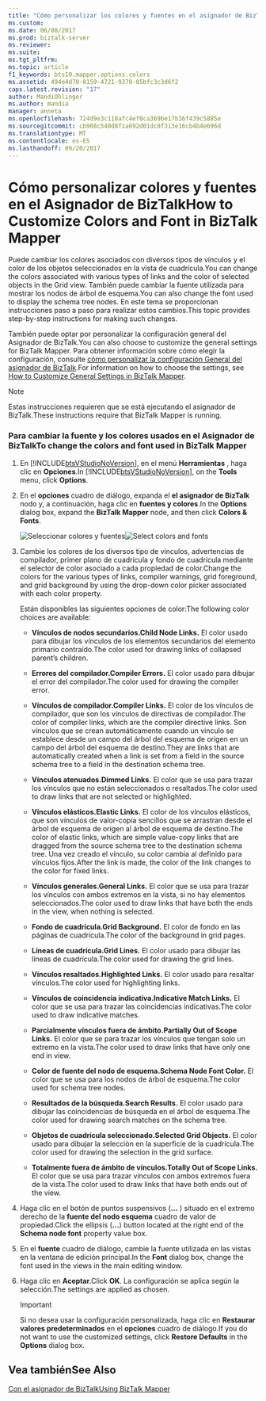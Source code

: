 ```yaml
---
title: "Cómo personalizar los colores y fuentes en el asignador de BizTalk | Documentos de Microsoft"
ms.custom: 
ms.date: 06/08/2017
ms.prod: biztalk-server
ms.reviewer: 
ms.suite: 
ms.tgt_pltfrm: 
ms.topic: article
f1_keywords: bts10.mapper.options.colors
ms.assetid: 494e4d70-8159-4721-9378-85bfc3c3d6f2
caps.latest.revision: "17"
author: MandiOhlinger
ms.author: mandia
manager: anneta
ms.openlocfilehash: 724d9e3c118afc4ef0ca369be17b36f439c5885e
ms.sourcegitcommit: cb908c540d8f1a692d01dc8f313e16cb4b4e696d
ms.translationtype: MT
ms.contentlocale: es-ES
ms.lasthandoff: 09/20/2017
---
```

# <a name="how-to-customize-colors-and-font-in-biztalk-mapper"></a><span data-ttu-id="c0e69-102">Cómo personalizar colores y fuentes en el Asignador de BizTalk</span><span class="sxs-lookup"><span data-stu-id="c0e69-102">How to Customize Colors and Font in BizTalk Mapper</span></span>
<span data-ttu-id="c0e69-103">Puede cambiar los colores asociados con diversos tipos de vínculos y el color de los objetos seleccionados en la vista de cuadrícula.</span><span class="sxs-lookup"><span data-stu-id="c0e69-103">You can change the colors associated with various types of links and the color of selected objects in the Grid view.</span></span> <span data-ttu-id="c0e69-104">También puede cambiar la fuente utilizada para mostrar los nodos de árbol de esquema.</span><span class="sxs-lookup"><span data-stu-id="c0e69-104">You can also change the font used to display the schema tree nodes.</span></span> <span data-ttu-id="c0e69-105">En este tema se proporcionan instrucciones paso a paso para realizar estos cambios.</span><span class="sxs-lookup"><span data-stu-id="c0e69-105">This topic provides step-by-step instructions for making such changes.</span></span>  
  
 <span data-ttu-id="c0e69-106">También puede optar por personalizar la configuración general del Asignador de BizTalk.</span><span class="sxs-lookup"><span data-stu-id="c0e69-106">You can also choose to customize the general settings for BizTalk Mapper.</span></span> <span data-ttu-id="c0e69-107">Para obtener información sobre cómo elegir la configuración, consulte [cómo personalizar la configuración General del asignador de BizTalk](../core/how-to-customize-general-settings-in-biztalk-mapper.md).</span><span class="sxs-lookup"><span data-stu-id="c0e69-107">For information on how to choose the settings, see [How to Customize General Settings in BizTalk Mapper](../core/how-to-customize-general-settings-in-biztalk-mapper.md).</span></span>  
  
> [!NOTE]
>  <span data-ttu-id="c0e69-108">Estas instrucciones requieren que se está ejecutando el asignador de BizTalk.</span><span class="sxs-lookup"><span data-stu-id="c0e69-108">These instructions require that BizTalk Mapper is running.</span></span>  
  
### <a name="to-change-the-colors-and-font-used-in-biztalk-mapper"></a><span data-ttu-id="c0e69-109">Para cambiar la fuente y los colores usados en el Asignador de BizTalk</span><span class="sxs-lookup"><span data-stu-id="c0e69-109">To change the colors and font used in BizTalk Mapper</span></span>  
  
1.  <span data-ttu-id="c0e69-110">En [!INCLUDE[btsVStudioNoVersion](../includes/btsvstudionoversion-md.md)], en el menú **Herramientas** , haga clic en **Opciones**.</span><span class="sxs-lookup"><span data-stu-id="c0e69-110">In [!INCLUDE[btsVStudioNoVersion](../includes/btsvstudionoversion-md.md)], on the **Tools** menu, click **Options**.</span></span>  
  
2.  <span data-ttu-id="c0e69-111">En el **opciones** cuadro de diálogo, expanda el **el asignador de BizTalk** nodo y, a continuación, haga clic en **fuentes y colores**.</span><span class="sxs-lookup"><span data-stu-id="c0e69-111">In the **Options** dialog box, expand the **BizTalk Mapper** node, and then click **Colors & Fonts**.</span></span>  
  
     <span data-ttu-id="c0e69-112">![Seleccionar colores y fuentes](../core/media/colorsfonts-options.gif "ColorsFonts_Options")</span><span class="sxs-lookup"><span data-stu-id="c0e69-112">![Select colors and fonts](../core/media/colorsfonts-options.gif "ColorsFonts_Options")</span></span>  
  
3.  <span data-ttu-id="c0e69-113">Cambie los colores de los diversos tipo de vínculos, advertencias de compilador, primer plano de cuadrícula y fondo de cuadrícula mediante el selector de color asociado a cada propiedad de color.</span><span class="sxs-lookup"><span data-stu-id="c0e69-113">Change the colors for the various types of links, compiler warnings, grid foreground, and grid background by using the drop-down color picker associated with each color property.</span></span>  
  
     <span data-ttu-id="c0e69-114">Están disponibles las siguientes opciones de color:</span><span class="sxs-lookup"><span data-stu-id="c0e69-114">The following color choices are available:</span></span>  
  
    -   <span data-ttu-id="c0e69-115">**Vínculos de nodos secundarios.**</span><span class="sxs-lookup"><span data-stu-id="c0e69-115">**Child Node Links.**</span></span> <span data-ttu-id="c0e69-116">El color usado para dibujar los vínculos de los elementos secundarios del elemento primario contraído.</span><span class="sxs-lookup"><span data-stu-id="c0e69-116">The color used for drawing links of collapsed parent’s children.</span></span>  
  
    -   <span data-ttu-id="c0e69-117">**Errores del compilador.**</span><span class="sxs-lookup"><span data-stu-id="c0e69-117">**Compiler Errors.**</span></span> <span data-ttu-id="c0e69-118">El color usado para dibujar el error del compilador.</span><span class="sxs-lookup"><span data-stu-id="c0e69-118">The color used for drawing the compiler error.</span></span>  
  
    -   <span data-ttu-id="c0e69-119">**Vínculos de compilador.**</span><span class="sxs-lookup"><span data-stu-id="c0e69-119">**Compiler Links.**</span></span> <span data-ttu-id="c0e69-120">El color de los vínculos de compilador, que son los vínculos de directivas de compilador.</span><span class="sxs-lookup"><span data-stu-id="c0e69-120">The color of compiler links, which are the compiler directive links.</span></span> <span data-ttu-id="c0e69-121">Son vínculos que se crean automáticamente cuando un vínculo se establece desde un campo del árbol del esquema de origen en un campo del árbol del esquema de destino.</span><span class="sxs-lookup"><span data-stu-id="c0e69-121">They are links that are automatically created when a link is set from a field in the source schema tree to a field in the destination schema tree.</span></span>  
  
    -   <span data-ttu-id="c0e69-122">**Vínculos atenuados.**</span><span class="sxs-lookup"><span data-stu-id="c0e69-122">**Dimmed Links.**</span></span> <span data-ttu-id="c0e69-123">El color que se usa para trazar los vínculos que no están seleccionados o resaltados.</span><span class="sxs-lookup"><span data-stu-id="c0e69-123">The color used to draw links that are not selected or highlighted.</span></span>  
  
    -   <span data-ttu-id="c0e69-124">**Vínculos elásticos.**</span><span class="sxs-lookup"><span data-stu-id="c0e69-124">**Elastic Links.**</span></span> <span data-ttu-id="c0e69-125">El color de los vínculos elásticos, que son vínculos de valor-copia sencillos que se arrastran desde el árbol de esquema de origen al árbol de esquema de destino.</span><span class="sxs-lookup"><span data-stu-id="c0e69-125">The color of elastic links, which are simple value-copy links that are dragged from the source schema tree to the destination schema tree.</span></span> <span data-ttu-id="c0e69-126">Una vez creado el vínculo, su color cambia al definido para vínculos fijos.</span><span class="sxs-lookup"><span data-stu-id="c0e69-126">After the link is made, the color of the link changes to the color for fixed links.</span></span>  
  
    -   <span data-ttu-id="c0e69-127">**Vínculos generales.**</span><span class="sxs-lookup"><span data-stu-id="c0e69-127">**General Links.**</span></span> <span data-ttu-id="c0e69-128">El color que se usa para trazar los vínculos con ambos extremos en la vista, si no hay elementos seleccionados.</span><span class="sxs-lookup"><span data-stu-id="c0e69-128">The color used to draw links that have both the ends in the view, when nothing is selected.</span></span>  
  
    -   <span data-ttu-id="c0e69-129">**Fondo de cuadrícula.**</span><span class="sxs-lookup"><span data-stu-id="c0e69-129">**Grid Background.**</span></span> <span data-ttu-id="c0e69-130">El color de fondo en las páginas de cuadrícula.</span><span class="sxs-lookup"><span data-stu-id="c0e69-130">The color of the background in grid pages.</span></span>  
  
    -   <span data-ttu-id="c0e69-131">**Líneas de cuadrícula.**</span><span class="sxs-lookup"><span data-stu-id="c0e69-131">**Grid Lines.**</span></span> <span data-ttu-id="c0e69-132">El color usado para dibujar las líneas de cuadrícula.</span><span class="sxs-lookup"><span data-stu-id="c0e69-132">The color used for drawing the grid lines.</span></span>  
  
    -   <span data-ttu-id="c0e69-133">**Vínculos resaltados.**</span><span class="sxs-lookup"><span data-stu-id="c0e69-133">**Highlighted Links.**</span></span> <span data-ttu-id="c0e69-134">El color usado para resaltar vínculos.</span><span class="sxs-lookup"><span data-stu-id="c0e69-134">The color used for highlighting links.</span></span>  
  
    -   <span data-ttu-id="c0e69-135">**Vínculos de coincidencia indicativa.**</span><span class="sxs-lookup"><span data-stu-id="c0e69-135">**Indicative Match Links.**</span></span> <span data-ttu-id="c0e69-136">El color que se usa para trazar las coincidencias indicativas.</span><span class="sxs-lookup"><span data-stu-id="c0e69-136">The color used to draw indicative matches.</span></span>  
  
    -   <span data-ttu-id="c0e69-137">**Parcialmente vínculos fuera de ámbito.**</span><span class="sxs-lookup"><span data-stu-id="c0e69-137">**Partially Out of Scope Links.**</span></span> <span data-ttu-id="c0e69-138">El color que se para trazar los vínculos que tengan solo un extremo en la vista.</span><span class="sxs-lookup"><span data-stu-id="c0e69-138">The color used to draw links that have only one end in view.</span></span>  
  
    -   <span data-ttu-id="c0e69-139">**Color de fuente del nodo de esquema.**</span><span class="sxs-lookup"><span data-stu-id="c0e69-139">**Schema Node Font Color.**</span></span> <span data-ttu-id="c0e69-140">El color que se usa para los nodos de árbol de esquema.</span><span class="sxs-lookup"><span data-stu-id="c0e69-140">The color used for schema tree nodes.</span></span>  
  
    -   <span data-ttu-id="c0e69-141">**Resultados de la búsqueda.**</span><span class="sxs-lookup"><span data-stu-id="c0e69-141">**Search Results.**</span></span> <span data-ttu-id="c0e69-142">El color usado para dibujar las coincidencias de búsqueda en el árbol de esquema.</span><span class="sxs-lookup"><span data-stu-id="c0e69-142">The color used for drawing search matches on the schema tree.</span></span>  
  
    -   <span data-ttu-id="c0e69-143">**Objetos de cuadrícula seleccionado.**</span><span class="sxs-lookup"><span data-stu-id="c0e69-143">**Selected Grid Objects.**</span></span> <span data-ttu-id="c0e69-144">El color usado para dibujar la selección en la superficie de la cuadrícula.</span><span class="sxs-lookup"><span data-stu-id="c0e69-144">The color used for drawing the selection in the grid surface.</span></span>  
  
    -   <span data-ttu-id="c0e69-145">**Totalmente fuera de ámbito de vínculos.**</span><span class="sxs-lookup"><span data-stu-id="c0e69-145">**Totally Out of Scope Links.**</span></span> <span data-ttu-id="c0e69-146">El color que se usa para trazar vínculos con ambos extremos fuera de la vista.</span><span class="sxs-lookup"><span data-stu-id="c0e69-146">The color used to draw links that have both ends out of the view.</span></span>  
  
4.  <span data-ttu-id="c0e69-147">Haga clic en el botón de puntos suspensivos (**...** ) situado en el extremo derecho de la **fuente del nodo esquema** cuadro de valor de propiedad.</span><span class="sxs-lookup"><span data-stu-id="c0e69-147">Click the ellipsis (**…**) button located at the right end of the **Schema node font** property value box.</span></span>  
  
5.  <span data-ttu-id="c0e69-148">En el **fuente** cuadro de diálogo, cambie la fuente utilizada en las vistas en la ventana de edición principal.</span><span class="sxs-lookup"><span data-stu-id="c0e69-148">In the **Font** dialog box, change the font used in the views in the main editing window.</span></span>  
  
6.  <span data-ttu-id="c0e69-149">Haga clic en **Aceptar**.</span><span class="sxs-lookup"><span data-stu-id="c0e69-149">Click **OK**.</span></span> <span data-ttu-id="c0e69-150">La configuración se aplica según la selección.</span><span class="sxs-lookup"><span data-stu-id="c0e69-150">The settings are applied as chosen.</span></span>  
  
    > [!IMPORTANT]
    >  <span data-ttu-id="c0e69-151">Si no desea usar la configuración personalizada, haga clic en **Restaurar valores predeterminados** en el **opciones** cuadro de diálogo.</span><span class="sxs-lookup"><span data-stu-id="c0e69-151">If you do not want to use the customized settings, click **Restore Defaults** in the **Options** dialog box.</span></span>  
  
## <a name="see-also"></a><span data-ttu-id="c0e69-152">Vea también</span><span class="sxs-lookup"><span data-stu-id="c0e69-152">See Also</span></span>  
 [<span data-ttu-id="c0e69-153">Con el asignador de BizTalk</span><span class="sxs-lookup"><span data-stu-id="c0e69-153">Using BizTalk Mapper</span></span>](../core/using-biztalk-mapper.md)